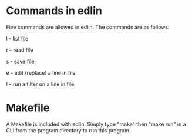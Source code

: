 # Commands in edlin
Five commands are allowed in edlin. The commands are as follows:

l - list file

r - read file

s - save file

e - edit (replace) a line in file

! - run a filter on a line in file


# Makefile
A Makefile is included with edlin. Simply type "make" then "make run" in a CLI from the program directory to run this program.
